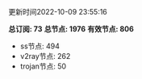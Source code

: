 更新时间2022-10-09 23:55:16

**总订阅: 73**
**总节点: 1976**
**有效节点: 806**
- ss节点: 494
- v2ray节点: 262
- trojan节点: 50
